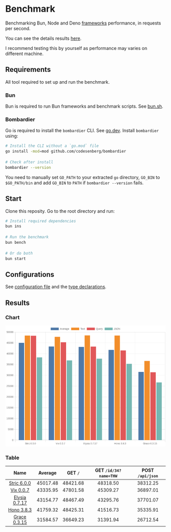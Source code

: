 # Benchmark
Benchmarking Bun, Node and Deno [frameworks](/src) performance, in requests per second.

You can see the details results [here](/results/index.md). 

I recommend testing this by yourself as performance may varies on different machine.

## Requirements
All tool required to set up and run the benchmark.

### Bun
Bun is required to run Bun frameworks and benchmark scripts. See [bun.sh](https://bun.sh).

### Bombardier
Go is required to install the `bombardier` CLI. See [go.dev](https://go.dev).
Install `bombardier` using:
```bash
# Install the CLI without a `go.mod` file
go install -mod=mod github.com/codesenberg/bombardier

# Check after install
bombardier --version
```
You need to manually set `GO_PATH` to your extracted `go` directory, `GO_BIN` to `$GO_PATH/bin` and add `GO_BIN` to `PATH` if `bombardier --version` fails.

## Start
Clone this reposity. Go to the root directory and run:
```bash
# Install required dependencies
bun ins

# Run the benchmark
bun bench

# Or do both
bun start
```

## Configurations
See [configuration file](/config.ts) and the [type declarations](/lib/types.ts). 

## Results

### Chart
![Chart](/results/chart.png)

### Table 


| Name | Average | GET `/` | GET `/id/34?name=THW` | POST `/api/json` |
|  :---: | :---: | :---: | :---: | :---: |
| [Stric 6.0.0](/results/main/Stric) | 45017.48 | 48421.68 | 48318.50 | 38312.25 |
| [Vix 0.0.7](/results/main/Vix) | 43335.95 | 47801.58 | 45309.27 | 36897.01 |
| [Elysia 0.7.17](/results/main/Elysia) | 43154.77 | 48467.49 | 43295.76 | 37701.07 |
| [Hono 3.8.3](/results/main/Hono) | 41759.32 | 48425.31 | 41516.73 | 35335.91 |
| [Grace 0.3.15](/results/main/Grace) | 31584.57 | 36649.23 | 31391.94 | 26712.54 |